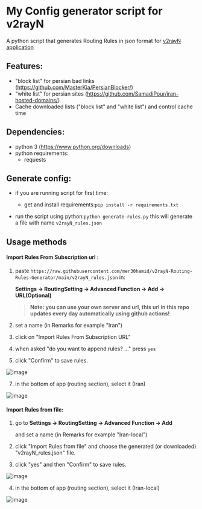 # My Config generator script for v2rayN

 A python script that generates Routing Rules in json format for [v2rayN application](https://github.com/2dust/v2rayN)

## Features:
   * "block list" for persian bad links (https://github.com/MasterKia/PersianBlocker/)
   * "white list" for persian sites (https://github.com/SamadiPour/iran-hosted-domains/)
   * Cache downloaded lists ("block list" and "white list") and control cache time

## Dependencies:
  * python 3 (https://www.python.org/downloads)
  * python requirements:
    * requests

## Generate config:

  * if you are running script for first time:
    * get and install requirements:`pip install -r requirements.txt`

  * run the script using python:`python generate-rules.py` this will generate a file with name `v2rayN_rules.json`

## Usage methods

#### Import Rules From Subscription url :

  1. paste `https://raw.githubusercontent.com/mer30hamid/v2rayN-Routing-Rules-Generator/main/v2rayN_rules.json` in:
     
     **Settings -> RoutingSetting -> Advanced Function -> Add -> URL(Optional)**
     
     >**Note: you can use your own server and url, this url in this repo updates every day automatically using github actions!**

  3. set a name (in Remarks for example "Iran")
  4. click on "Import Rules From Subscription URL"
  5. when asked "do you want to append rules? ..." press `yes`
  6. click "Confirm" to save rules.
    
  ![image](https://github.com/user-attachments/assets/cbbe22dc-4143-4e04-a161-2351d4eb433a)

  7. in the bottom of app (routing section), select it (Iran)

  ![image](https://github.com/user-attachments/assets/a38613e9-2126-429c-a22e-000a877dcced)


     

#### Import Rules from file:

  1. go to **Settings -> RoutingSetting -> Advanced Function -> Add** 

     and set a name (in Remarks for example "Iran-local")

  2. click "Import Rules from file" and choose the generated (or downloaded) "v2rayN_rules.json" file.

  3. click "yes" and then "Confirm" to save rules.
  
  ![image](https://github.com/user-attachments/assets/69309327-4a4a-440b-a4b0-8c23bd7331bd)
  
  4. in the bottom of app (routing section), select it (Iran-local)

  ![image](https://github.com/user-attachments/assets/a38613e9-2126-429c-a22e-000a877dcced)

